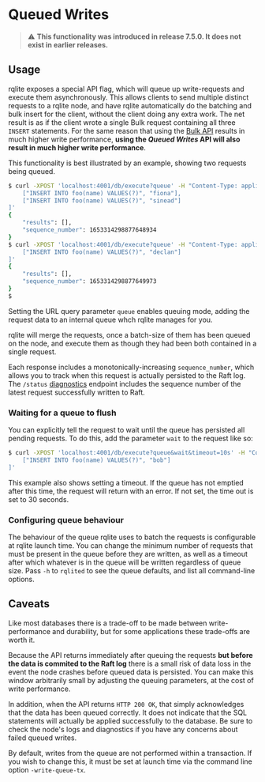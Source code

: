 # Queued Writes
> :warning: **This functionality was introduced in release 7.5.0. It does not exist in earlier releases.**

## Usage

rqlite exposes a special API flag, which will queue up write-requests and execute them asynchronously. This allows clients to send multiple distinct requests to a rqlite node, and have rqlite automatically do the batching and bulk insert for the client, without the client doing any extra work. The net result is as if the client wrote a single Bulk request containing all three `INSERT` statements. For the same reason that using the [Bulk API](https://github.com/rqlite/rqlite/blob/master/DOC/BULK.md) results in much higher write performance, **using the _Queued Writes_ API will also result in much higher write performance**.

This functionality is best illustrated by an example, showing two requests being queued.
```bash
$ curl -XPOST 'localhost:4001/db/execute?queue' -H "Content-Type: application/json" -d '[
    ["INSERT INTO foo(name) VALUES(?)", "fiona"],
    ["INSERT INTO foo(name) VALUES(?)", "sinead"]
]'
{
    "results": [],
    "sequence_number": 1653314298877648934
}
$ curl -XPOST 'localhost:4001/db/execute?queue' -H "Content-Type: application/json" -d '[
    ["INSERT INTO foo(name) VALUES(?)", "declan"]
]'
{
    "results": [],
    "sequence_number": 1653314298877649973
}
$
```
Setting the URL query parameter `queue` enables queuing mode, adding the request data to an internal queue whch rqlite manages for you. 

rqlite will merge the requests, once a batch-size of them has been queued on the node, and execute them as though they had been both contained in a single request. 

Each response includes a monotonically-increasing `sequence_number`, which allows you to track when this request is actually persisted to the Raft log. The `/status` [diagnostics](https://github.com/rqlite/rqlite/blob/master/DOC/DIAGNOSTICS.md) endpoint includes the sequence number of the latest request successfully written to Raft.

### Waiting for a queue to flush
You can explicitly tell the request to wait until the queue has persisted all pending requests. To do this, add the parameter `wait` to the request like so:
```bash
$ curl -XPOST 'localhost:4001/db/execute?queue&wait&timeout=10s' -H "Content-Type: application/json" -d '[
    ["INSERT INTO foo(name) VALUES(?)", "bob"]
]'
```
This example also shows setting a timeout. If the queue has not emptied after this time, the request will return with an error. If not set, the time out is set to 30 seconds.

### Configuring queue behaviour
The behaviour of the queue rqlite uses to batch the requests is configurable at rqlite launch time. You can change the minimum number of requests that must be present in the queue before they are written, as well as a timeout after which whatever is in the queue will be written regardless of queue size. Pass `-h` to `rqlited` to see the queue defaults, and list all command-line options.

## Caveats
Like most databases there is a trade-off to be made between write-performance and durability, but for some applications these trade-offs are worth it.

Because the API returns immediately after queuing the requests **but before the data is commited to the Raft log** there is a small risk of data loss in the event the node crashes before queued data is persisted. You can make this window arbitrarily small by adjusting the queuing parameters, at the cost of write performance.

In addition, when the API returns `HTTP 200 OK`, that simply acknowledges that the data has been queued correctly. It does not indicate that the SQL statements will actually be applied successfully to the database. Be sure to check the node's logs and diagnostics if you have any concerns about failed queued writes.

By default, writes from the queue are not performed within a transaction. If you wish to change this, it must be set at launch time via the command line option `-write-queue-tx`.
